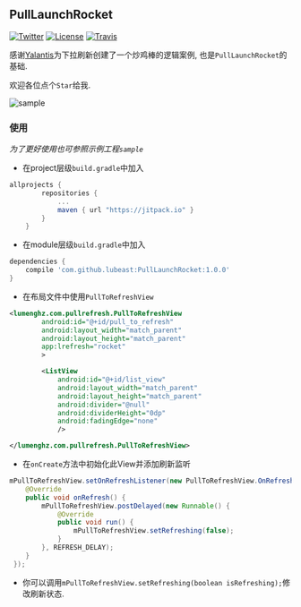 ## PullLaunchRocket

[![Twitter](https://img.shields.io/badge/Twitter-@LuMengHZ-blue.svg?style=flat-square)](https://twitter.com/LuMengHZ)
[![License](https://img.shields.io/github/license/lubeast/PullLaunchRocket.svg?style=flat-square)](https://github.com/lubeast/PullLaunchRocket/blob/master/LICENSE)
[![Travis](https://img.shields.io/travis/lubeast/PullToRefresh/master.svg?style=flat-square)](https://travis-ci.org/lubeast/PullToRefresh)

感谢[Yalantis](https://github.com/Yalantis)为下拉刷新创建了一个炒鸡棒的逻辑案例, 也是`PullLaunchRocket`的基础.

欢迎各位点个`Star`给我.

![sample](https://raw.github.com/lubeast/PullLaunchRocket/master/screenshots/sample.gif)

### 使用
*为了更好使用也可参照示例工程`sample`*

- 在project层级`build.gradle`中加入
```groovy
allprojects {
		repositories {
			...
			maven { url "https://jitpack.io" }
		}
	}
```

- 在module层级`build.gradle`中加入
```groovy
dependencies {
    compile 'com.github.lubeast:PullLaunchRocket:1.0.0'
}
```

- 在布局文件中使用`PullToRefreshView`
```xml
<lumenghz.com.pullrefresh.PullToRefreshView
        android:id="@+id/pull_to_refresh"
        android:layout_width="match_parent"
        android:layout_height="match_parent"
        app:lrefresh="rocket"
        >

        <ListView
            android:id="@+id/list_view"
            android:layout_width="match_parent"
            android:layout_height="match_parent"
            android:divider="@null"
            android:dividerHeight="0dp"
            android:fadingEdge="none"
            />

</lumenghz.com.pullrefresh.PullToRefreshView>
```
- 在`onCreate`方法中初始化此View并添加刷新监听
```java
mPullToRefreshView.setOnRefreshListener(new PullToRefreshView.OnRefreshListener() {
    @Override
    public void onRefresh() {
        mPullToRefreshView.postDelayed(new Runnable() {
            @Override
            public void run() {
                mPullToRefreshView.setRefreshing(false);
            }
        }, REFRESH_DELAY);
    }
 });
```
- 你可以调用`mPullToRefreshView.setRefreshing(boolean isRefreshing);`修改刷新状态.
